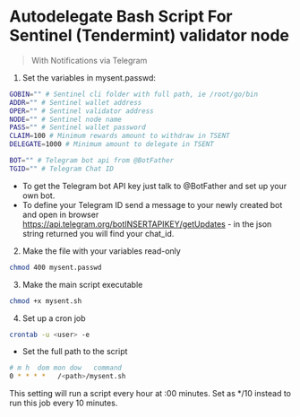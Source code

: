 # Autodelegate Bash Script For Sentinel (Tendermint) validator node
> With Notifications via Telegram

1. Set the variables in mysent.passwd:

```bash
GOBIN="" # Sentinel cli folder with full path, ie /root/go/bin
ADDR="" # Sentinel wallet address
OPER="" # Sentinel validator address
NODE="" # Sentinel node name
PASS="" # Sentinel wallet password
CLAIM=100 # Minimum rewards amount to withdraw in TSENT
DELEGATE=1000 # Minimum amount to delegate in TSENT

BOT="" # Telegram bot api from @BotFather
TGID="" # Telegram Chat ID
```
- To get the Telegram bot API key just talk to @BotFather and set up your own bot.
- To define your Telegram ID send a message to your newly created bot and open in browser https://api.telegram.org/botINSERTAPIKEY/getUpdates - in the json string returned you will find your chat_id.

2. Make the file with your variables read-only

```bash
chmod 400 mysent.passwd
```

3. Make the main script executable

```bash
chmod +x mysent.sh
```

4. Set up a cron job

```bash
crontab -u <user> -e
```

- Set the full path to the script

```bash
# m h  dom mon dow   command
0 * * * *	/<path>/mysent.sh
```
This setting will run a script every hour at :00 minutes. Set as */10 instead to run this job every 10 minutes.


